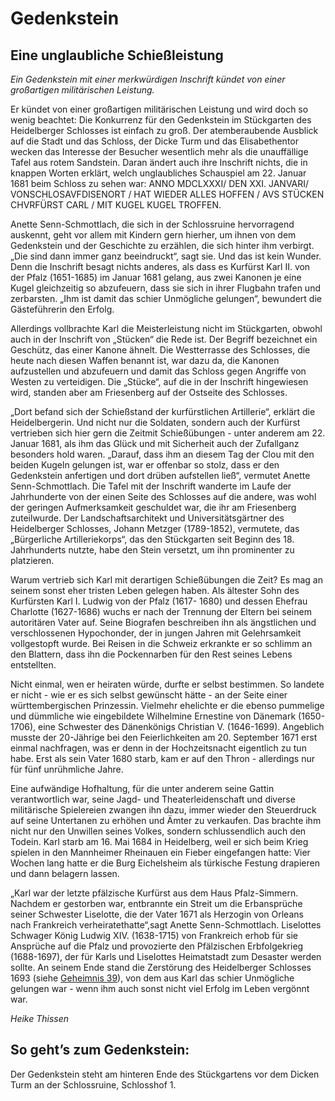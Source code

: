 # Gedenkstein

## Eine unglaubliche Schießleistung

*Ein Gedenkstein mit einer merkwürdigen Inschrift kündet von einer großartigen militärischen Leistung.* 

Er kündet von einer großartigen militärischen Leistung und wird doch so wenig beachtet: Die Konkurrenz für den Gedenkstein im Stückgarten des Heidelberger Schlosses ist einfach zu groß. Der atemberaubende Ausblick auf die Stadt und das Schloss, der Dicke Turm und das Elisabethentor wecken das Interesse der Besucher wesentlich mehr als die unauffällige Tafel aus rotem Sandstein. Daran ändert auch ihre Inschrift nichts, die in knappen Worten erklärt, welch unglaubliches Schauspiel am 22. Januar 1681 beim Schloss zu sehen war: ANNO MDCLXXXI/ DEN XXI. JANVARI/ VONSCHLOSAVFDISENORT / HAT WIEDER ALLES HOFFEN / AVS STÜCKEN CHVRFÜRST CARL / MIT KUGEL KUGEL TROFFEN.

Anette Senn-Schmottlach, die sich in der Schlossruine hervorragend auskennt, geht vor allem mit Kindern gern hierher, um ihnen von dem Gedenkstein und der Geschichte zu erzählen, die sich hinter ihm verbirgt. „Die sind dann immer ganz beeindruckt“, sagt sie. Und das ist kein Wunder. Denn die Inschrift besagt nichts anderes, als dass es Kurfürst Karl II. von der Pfalz (1651-1685) im Januar 1681 gelang, aus zwei Kanonen je eine Kugel gleichzeitig so abzufeuern, dass sie sich in ihrer Flugbahn trafen und zerbarsten. „Ihm ist damit das schier Unmögliche gelungen“, bewundert die Gästeführerin den Erfolg.

Allerdings vollbrachte Karl die Meisterleistung nicht im Stückgarten, obwohl auch in der Inschrift von „Stücken“ die Rede ist. Der Begriff bezeichnet ein Geschütz, das einer Kanone ähnelt. Die Westterrasse des Schlosses, die heute nach diesen Waffen benannt ist, war dazu da, die Kanonen aufzustellen und abzufeuern und damit das Schloss gegen Angriffe von Westen zu verteidigen. Die „Stücke“, auf die in der Inschrift hingewiesen wird, standen aber am Friesenberg auf der Ostseite des Schlosses.

„Dort befand sich der Schießstand der kurfürstlichen Artillerie“, erklärt die Heidelbergerin. Und nicht nur die Soldaten, sondern auch der Kurfürst vertrieben sich hier gern die Zeitmit Schießübungen - unter anderem am 22. Januar 1681, als ihm das Glück und mit Sicherheit auch der Zufallganz besonders hold waren. „Darauf, dass ihm an diesem Tag der Clou mit den beiden Kugeln gelungen ist, war er offenbar so stolz, dass er den Gedenkstein anfertigen und dort drüben aufstellen ließ“, vermutet Anette Senn-Schmottlach. Die Tafel mit der Inschrift wanderte im Laufe der Jahrhunderte von der einen Seite des Schlosses auf die andere, was wohl der geringen Aufmerksamkeit geschuldet war, die ihr am Friesenberg zuteilwurde. Der Landschaftsarchitekt und Universitätsgärtner des Heidelberger Schlosses, Johann Metzger (1789-1852), vermutete, das „Bürgerliche Artilleriekorps“, das den Stückgarten seit Beginn des
18. Jahrhunderts nutzte, habe den Stein versetzt, um ihn prominenter zu platzieren.

Warum vertrieb sich Karl mit derartigen Schießübungen die Zeit? Es mag an seinem sonst eher tristen Leben gelegen haben. Als ältester Sohn des Kurfürsten Karl I. Ludwig von der Pfalz (1617- 1680) und dessen Ehefrau Charlotte (1627-1686) wuchs er nach der Trennung der Eltern bei seinem autoritären Vater auf. Seine Biografen beschreiben ihn als ängstlichen und verschlossenen Hypochonder, der in jungen Jahren mit Gelehrsamkeit vollgestopft wurde. Bei Reisen in die Schweiz erkrankte er so schlimm an den Blattern, dass ihn die Pockennarben für den Rest seines Lebens entstellten.

Nicht einmal, wen er heiraten würde, durfte er selbst bestimmen. So landete er nicht - wie er es sich selbst gewünscht hätte - an der Seite einer württembergischen Prinzessin. Vielmehr ehelichte er die ebenso pummelige und dümmliche wie eingebildete Wilhelmine Ernestine von Dänemark (1650-1706), eine Schwester des Dänenkönigs Christian V. (1646-1699). Angeblich musste der 20-Jährige bei den Feierlichkeiten am 20. September 1671 erst einmal nachfragen, was er denn in der Hochzeitsnacht eigentlich zu tun habe. Erst als sein Vater 1680 starb, kam er auf den Thron - allerdings nur für fünf unrühmliche Jahre. 

Eine aufwändige Hofhaltung, für die unter anderem seine Gattin verantwortlich war, seine Jagd- und Theaterleidenschaft und diverse militärische Spielereien zwangen ihn dazu, immer wieder
den Steuerdruck auf seine Untertanen zu erhöhen und Ämter zu verkaufen. Das brachte ihm nicht nur den Unwillen seines Volkes, sondern schlussendlich auch den Todein. Karl starb am 16. Mai 1684 in Heidelberg, weil er sich beim Krieg spielen in den Mannheimer Rheinauen ein Fieber eingefangen hatte: Vier Wochen lang hatte er die Burg Eichelsheim als türkische Festung drapieren und dann belagern lassen.

„Karl war der letzte pfälzische Kurfürst aus dem Haus Pfalz-Simmern. Nachdem er gestorben war, entbrannte ein Streit um die Erbansprüche seiner Schwester Liselotte, die der Vater 1671 als Herzogin von Orleans nach Frankreich verheiratethatte“,sagt Anette Senn-Schmottlach. Liselottes Schwager König Ludwig XIV. (1638-1715) von Frankreich erhob für sie Ansprüche auf die Pfalz und provozierte den Pfälzischen Erbfolgekrieg (1688-1697), der für Karls und Liselottes Heimatstadt zum Desaster werden sollte. An seinem Ende stand die Zerstörung des Heidelberger Schlosses 1693 (siehe [Geheimnis 39](./torturm.md)), von dem aus Karl das schier Unmögliche gelungen war - wenn ihm auch sonst nicht viel Erfolg im Leben vergönnt war.

*Heike Thissen*

## So geht’s zum Gedenkstein:

Der Gedenkstein steht am hinteren Ende des Stückgartens vor dem Dicken Turm an der Schlossruine, Schlosshof 1. 
